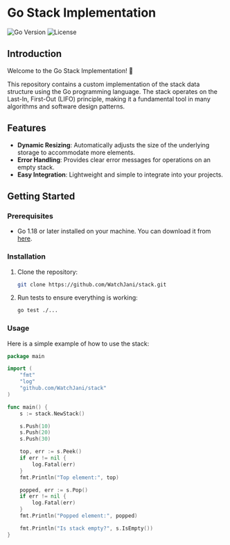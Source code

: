 # Go Stack Implementation

![Go Version](https://img.shields.io/badge/Go-1.18%2B-blue)
![License](https://img.shields.io/badge/License-MIT-green)

## Introduction

Welcome to the Go Stack Implementation! 🎉

This repository contains a custom implementation of the stack data structure using the Go programming language. The stack operates on the Last-In, First-Out (LIFO) principle, making it a fundamental tool in many algorithms and software design patterns.

## Features

- **Dynamic Resizing**: Automatically adjusts the size of the underlying storage to accommodate more elements.
- **Error Handling**: Provides clear error messages for operations on an empty stack.
- **Easy Integration**: Lightweight and simple to integrate into your projects.

## Getting Started

### Prerequisites

- Go 1.18 or later installed on your machine. You can download it from [here](https://golang.org/dl/).

### Installation

1. Clone the repository:

    ```bash
    git clone https://github.com/WatchJani/stack.git
    ```

2. Run tests to ensure everything is working:

    ```bash
    go test ./...
    ```

### Usage

Here is a simple example of how to use the stack:

```go
package main

import (
    "fmt"
    "log"
    "github.com/WatchJani/stack"
)

func main() {
    s := stack.NewStack()

    s.Push(10)
    s.Push(20)
    s.Push(30)

    top, err := s.Peek()
    if err != nil {
        log.Fatal(err)
    }
    fmt.Println("Top element:", top)

    popped, err := s.Pop()
    if err != nil {
        log.Fatal(err)
    }
    fmt.Println("Popped element:", popped)

    fmt.Println("Is stack empty?", s.IsEmpty())
}
```
